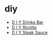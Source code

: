 # diy

 * [D I Y Drinks Bar](index/d/d-i-y-drinks-bar-234784.json)
 * [D I Y Ricotta](index/d/d-i-y-ricotta-367133.json)
 * [D I Y Steak Sauce](index/d/d-i-y-steak-sauce-366413.json)

